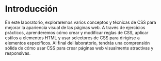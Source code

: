# Introducción

En este laboratorio, exploraremos varios conceptos y técnicas de CSS para mejorar la apariencia visual de las páginas web. A través de ejercicios prácticos, aprenderemos cómo crear y modificar reglas de CSS, aplicar estilos a elementos HTML y usar selectores de CSS para dirigirse a elementos específicos. Al final del laboratorio, tendrás una comprensión sólida de cómo usar CSS para crear páginas web visualmente atractivas y responsivas.
